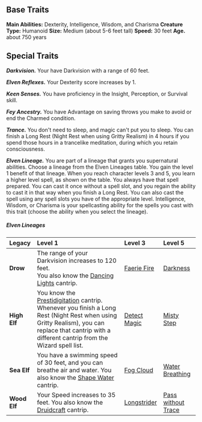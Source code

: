 
## Base Traits

**Main Abilities:** Dexterity, Intelligence, Wisdom, and Charisma
**Creature Type:** Humanoid
**Size:** Medium (about 5-6 feet tall)
**Speed:** 30 feet
**Age.** about 750 years


## Special Traits

***Darkvision.*** Your have Darkvision with a range of 60 feet.

***Elven Reflexes.*** Your Dexterity score increases by 1.

***Keen Senses.*** You have proficiency in the Insight, Perception, or Survival skill.

***Fey Ancestry.*** You have Advantage on saving throws you make to avoid or end the Charmed condition.

***Trance.*** You don't need to sleep, and magic can't put you to sleep. You can finish a Long Rest (Night Rest when using Gritty Realism) in 4 hours if you spend those hours in a trancelike meditation, during which you retain consciousness.

***Elven Lineage.*** You are part of a lineage that grants you supernatural abilities. Choose a lineage from the Elven Lineages table. You gain the level 1 benefit of that lineage.
When you reach character levels 3 and 5, you learn a higher level spell, as shown on the table. You always have that spell prepared. You can cast it once without a spell slot, and you regain the ability to cast it in that way when you finish a Long Rest. You can also cast the spell using any spell slots you have of the appropriate level.
Intelligence, Wisdom, or Charisma is your spellcasting ability for the spells you cast with this trait (choose the ability when you select the lineage).

##### Elven Lineages
| Legacy       | Level 1                                                                                                                                                                                                     | Level 3                 | Level 5                       |
| :----------- | :---------------------------------------------------------------------------------------------------------------------------------------------------------------------------------------------------------- | :---------------------- | :---------------------------- |
| **Drow**     | The range of your Darkvision increases to 120 feet.<br>You also know the [Dancing Lights](https://lolindhir.github.io/PnP/spells/Dancing%2520Lights) cantrip.                                                                                                 | [Faerie Fire](https://lolindhir.github.io/PnP/spells/Faerie%2520Fire)  | [Darkness](https://lolindhir.github.io/PnP/spells/Darkness)           |
| **High Elf** | You know the [Prestidigitation](https://lolindhir.github.io/PnP/spells/Prestidigitation) cantrip. Whenever you finish a Long Rest (Night Rest when using Gritty Realism), you can replace that cantrip with a different cantrip from the Wizard spell list. | [Detect Magic](https://lolindhir.github.io/PnP/spells/Detect%2520Magic) | [Misty Step](https://lolindhir.github.io/PnP/spells/Misty%2520Step)         |
| **Sea Elf**  | You have a swimming speed of 30 feet, and you can breathe air and water. You also know the [Shape Water](https://lolindhir.github.io/PnP/spells/Shape%2520Water) cantrip.                                                                                  | [Fog Cloud](https://lolindhir.github.io/PnP/spells/Fog%2520Cloud)    | [Water Breathing](https://lolindhir.github.io/PnP/spells/Water%2520Breathing)    |
| **Wood Elf** | Your Speed increases to 35 feet. You also know the [Druidcraft](https://lolindhir.github.io/PnP/spells/Druidcraft) cantrip.                                                                                                                           | [Longstrider](https://lolindhir.github.io/PnP/spells/Longstrider)  | [Pass without Trace](https://lolindhir.github.io/PnP/spells/Pass%2520without%2520Trace) |






